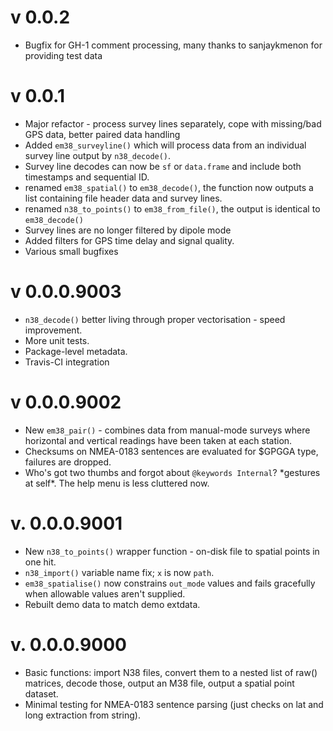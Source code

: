 # v 0.0.2

  * Bugfix for GH-1 comment processing, many thanks to sanjaykmenon for 
    providing test data  

# v 0.0.1

  * Major refactor - process survey lines separately, cope with missing/bad GPS
    data, better paired data handling
  * Added `em38_surveyline()` which will process data from an individual survey 
    line output by `n38_decode()`.
  * Survey line decodes can now be `sf` or `data.frame` and include both 
    timestamps and sequential ID.
  * renamed `em38_spatial()` to `em38_decode()`, the function now outputs a list 
    containing file header data and survey lines.
  * renamed `n38_to_points()` to `em38_from_file()`, the output is identical to 
    `em38_decode()`  
  * Survey lines are no longer filtered by dipole mode
  * Added filters for GPS time delay and signal quality.
  * Various small bugfixes

# v 0.0.0.9003

  * `n38_decode()` better living through proper vectorisation - speed 
    improvement.
  * More unit tests.
  * Package-level metadata.
  * Travis-CI integration

# v 0.0.0.9002

  * New `em38_pair()` - combines data from manual-mode surveys where 
    horizontal and vertical readings have been taken at each station.
  * Checksums on NMEA-0183 sentences are evaluated for $GPGGA type, failures 
    are dropped.
  * Who's got two thumbs and forgot about `@keywords Internal`? \*gestures at 
    self\*. The help menu is less cluttered now.

# v. 0.0.0.9001

  * New `n38_to_points()` wrapper function - on-disk file to spatial points 
    in one hit.
  * `n38_import()` variable name fix; `x` is now `path`.
  * `em38_spatialise()` now constrains `out_mode` values and fails gracefully 
    when allowable values aren't supplied.
  * Rebuilt demo data to match demo extdata.

# v. 0.0.0.9000

  * Basic functions: import N38 files, convert them to a nested list of raw() 
    matrices, decode those, output an M38 file, output a spatial point dataset.
  * Minimal testing for NMEA-0183 sentence parsing (just checks on lat and 
    long extraction from string).
  
